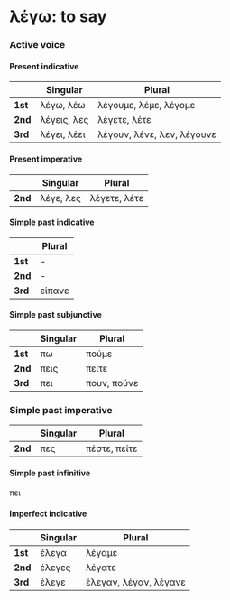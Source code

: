 # λέγω: to say

### Active voice
#### Present indicative
|         | Singular      | Plural                     |
| ------- | ------------- | -------------------------- |
| **1st** | λέγω, λέω    | λέγουμε, λέμε, λέγομε      |
| **2nd** | λέγεις, λες  | λέγετε, λέτε               |
| **3rd** | λέγει, λέει	| λέγουν, λένε, λεν, λέγουνε |

#### Present imperative
|         | Singular   | Plural       |
| ------- | ---------- | ------------ |
| **2nd** | λέγε, λες  | λέγετε, λέτε |

#### Simple past indicative
|         | Plural  |
| ------- |-------- |
| **1st** | -       |
| **2nd** | -       |
| **3rd** | είπανε  |

#### Simple past subjunctive
|         | Singular  | Plural      |
| ------- | --------- | ----------- |
| **1st** | πω        | πούμε       |
| **2nd** | πεις      | πείτε       |
| **3rd** | πει	      | πουν, πούνε |

### Simple past imperative
|         | Singular  | Plural       |
| ------- | --------- | ------------ |
| **2nd** | πες       | πέστε, πείτε |

#### Simple past infinitive
πει

#### Imperfect indicative
|         | Singular  | Plural                |
| ------- | --------- | --------------------- |
| **1st** | έλεγα     | λέγαμε                |
| **2nd** | έλεγες    | λέγατε                |
| **3rd** | έλεγε	    | έλεγαν, λέγαν, λέγανε |
